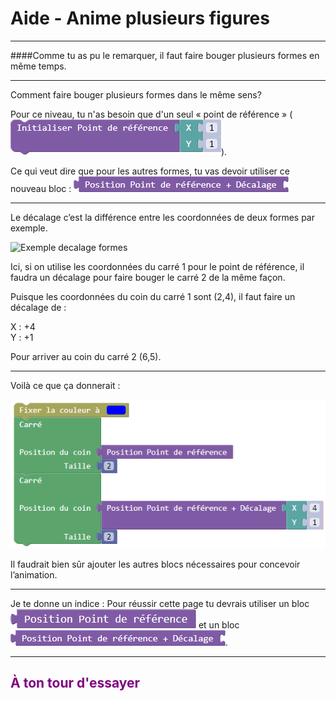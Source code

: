# Aide - Anime plusieurs figures

---

####Comme tu as pu le remarquer, il faut faire bouger plusieurs formes en même temps.

***

Comment faire bouger plusieurs formes dans le même sens?

Pour ce niveau, tu n'as besoin que d'un seul « point de référence » (![Bloc Init Curseur][bloc_init_curseur]).

Ce qui veut dire que pour les autres formes, tu vas devoir utiliser ce nouveau bloc :
![Bloc position curseur avec décalage][bloc_pos_curseur_offset]

***

Le décalage c’est la différence entre les coordonnées de deux formes par exemple.

![Exemple decalage formes][ex_p5_formes]

Ici, si on utilise les coordonnées du carré 1 pour le point de référence, il faudra un décalage pour faire bouger le carré 2 de la même façon.

Puisque les coordonnées du coin du carré 1 sont (2,4), il faut faire un décalage de :

X : +4<br>Y : +1

Pour arriver au coin du carré 2 (6,5).

***

Voilà ce que ça donnerait :

![Exemple decalage blocs][ex_p5_blocs]

Il faudrait bien sûr ajouter les autres blocs nécessaires pour concevoir l’animation.

***

Je te donne un indice : Pour réussir cette page tu devrais utiliser un bloc ![Bloc position curseur][bloc_pos_curseur] et un bloc ![Bloc position curseur avec décalage][bloc_pos_curseur_offset].

---

## <span style="color: #800080">À ton tour d'essayer</span>

[bloc_dep_curseur]: img/dep_pr.png
[bloc_init_curseur]: img/ini_pr.png
[bloc_pos_curseur_offset]: img/pr_dec.png
[bloc_pos_curseur]: img/pr.png
[ex_p5_formes]: img/animation_ex_2_formes.png
[ex_p5_blocs]: img/ex_p4.png
